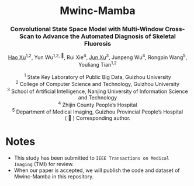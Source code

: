 <div align="center">
<h1>Mwinc-Mamba</h1>
<h3>Convolutional State Space Model with Multi-Window Cross-Scan to Advance the Automated Diagnosis of Skeletal Fluorosis</h3>


[Hao Xu](https://github.com/uxhao-o)<sup>1,2</sup>, Yun Wu<sup>1,2, :email:</sup>, Rui Xie<sup>4</sup>, [Jun Xu](https://faculty.nuist.edu.cn/jxu/zh_CN/index.htm)<sup>3</sup>, Junpeng Wu<sup>4</sup>, Rongpin Wang<sup>5</sup>, Youliang Tian<sup>1,2</sup>
<br>

<sup>1</sup>  State Key Laboratory of Public Big Data, Guizhou University <br>
<sup>2</sup>  College of Computer Science and Technology, Guizhou University <br>
<sup>3</sup>  School of Artificial Intelligence, Nanjing University of Information Science and Technology<br>
<sup>4</sup>  Zhijin County People’s Hospital<br>
<sup>5</sup>  Department of Medical Imaging, Guizhou Provincial People’s Hospital<br>
 ( :email: ) Corresponding author.

</div>

# Notes
- This study has been submitted to `IEEE Transactions on Medical Imaging` (TMI) for review.
- When our paper is accepted, we will publish the code and dataset of Mwinc-Mamba in this repository.



